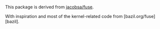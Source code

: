 This package is derived from
[jacobsa/fuse](https://godoc.org/github.com/jacobsa/fuse).

With inspiration and most of the kernel-related code from
[bazil.org/fuse][bazil].
